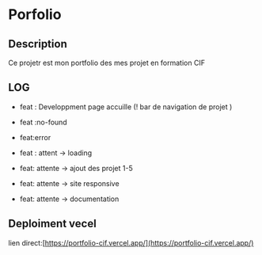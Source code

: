 # Porfolio

## Description

Ce projetr est mon portfolio des mes projet en formation CIF 



## LOG

- feat : Developpment page accuille (! bar de navigation de projet )

- feat :no-found

- feat:error

- feat : attent -> loading

- feat: attente -> ajout des projet 1-5

- feat: attente -> site responsive 

- feat: attente -> documentation

## Deploiment vecel

lien direct:[https://portfolio-cif.vercel.app/](https://portfolio-cif.vercel.app/)
